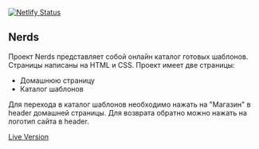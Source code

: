 [![Netlify Status](https://api.netlify.com/api/v1/badges/79dffad2-0b40-4fe1-92d2-de188af8b3bb/deploy-status)](https://app.netlify.com/sites/hungry-perlman-1b67c8/deploys)

## Nerds

Проект Nerds представляет собой онлайн каталог готовых шаблонов. Страницы написаны на HTML и CSS.
Проект имеет две страницы:

- Домашнюю страницу
- Каталог шаблонов

Для перехода в каталог шаблонов необходимо нажать на "Магазин" в header домашней страницы. Для возврата обратно можно нажать на логотип сайта в header.

[Live Version](https://hungry-perlman-1b67c8.netlify.app)
